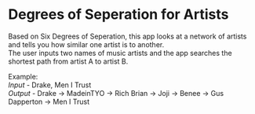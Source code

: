 # Degrees of Seperation for Artists

Based on Six Degrees of Seperation, this app looks at a network of artists and tells you how similar one artist is to another.  
The user inputs two names of music artists and the app searches the shortest path from artist A to artist B.  


Example:  
*Input* - Drake, Men I Trust  
*Output* - Drake -> MadeinTYO -> Rich Brian -> Joji -> Benee -> Gus Dapperton -> Men I Trust 